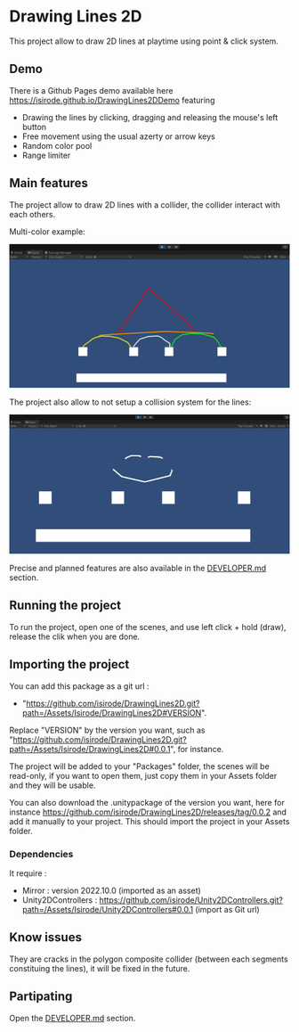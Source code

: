 # Drawing Lines 2D

This project allow to draw 2D lines at playtime using point & click system.

## Demo

There is a Github Pages demo available here https://isirode.github.io/DrawingLines2DDemo featuring
* Drawing the lines by clicking, dragging and releasing the mouse's left button
* Free movement using the usual azerty or arrow keys
* Random color pool
* Range limiter

## Main features

The project allow to draw 2D lines with a collider, the collider interact with each others.

Multi-color example:

![Multi Color Example](./Documentation/Resources/MultiColorExample.PNG)

The project also allow to not setup a collision system for the lines:

![No Physics Example](./Documentation/Resources/NoPhysicsExample.PNG)

Precise and planned features are also available in the [DEVELOPER.md](./DEVELOPER.md) section.

## Running the project

To run the project, open one of the scenes, and use left click + hold (draw), release the clik when you are done.

## Importing the project

You can add this package as a git url : 
- "https://github.com/isirode/DrawingLines2D.git?path=/Assets/Isirode/DrawingLines2D#VERSION".

Replace "VERSION" by the version you want, such as "https://github.com/isirode/DrawingLines2D.git?path=/Assets/Isirode/DrawingLines2D#0.0.1", for instance.

The project will be added to your "Packages" folder, the scenes will be read-only, if you want to open them, just copy them in your Assets folder and they will be usable.

You can also download the .unitypackage of the version you want, here for instance https://github.com/isirode/DrawingLines2D/releases/tag/0.0.2 and add it manually to your project. 
This should import the project in your Assets folder.

### Dependencies

It require :
* Mirror : version 2022.10.0 (imported as an asset)
* Unity2DControllers : https://github.com/isirode/Unity2DControllers.git?path=/Assets/Isirode/Unity2DControllers#0.0.1 (import as Git url)

## Know issues

They are cracks in the polygon composite collider (between each segments constituing the lines), it will be fixed in the future.

## Partipating

Open the [DEVELOPER.md](./DEVELOPER.md) section.

